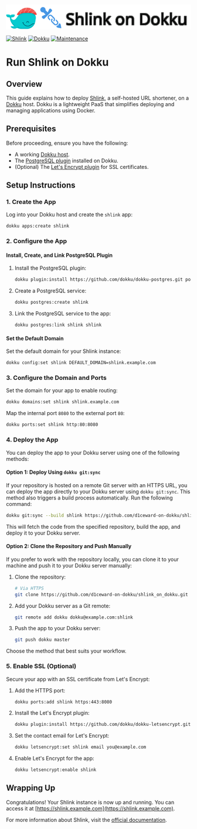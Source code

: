 ![](.github/images/repo_header.png)

[![Shlink](https://img.shields.io/badge/Shlink-4.4.6-blue.svg)](https://github.com/shlinkio/shlink/releases/tag/v4.4.6)
[![Dokku](https://img.shields.io/badge/Dokku-Repo-blue.svg)](https://github.com/dokku/dokku)
[![Maintenance](https://img.shields.io/badge/Maintained%3F-yes-green.svg)](https://github.com/d1ceward-on-dokku/shlink_on_dokku/graphs/commit-activity)

# Run Shlink on Dokku

## Overview

This guide explains how to deploy [Shlink](https://shlink.io/), a self-hosted URL shortener, on a [Dokku](http://dokku.viewdocs.io/dokku/) host. Dokku is a lightweight PaaS that simplifies deploying and managing applications using Docker.

## Prerequisites

Before proceeding, ensure you have the following:

- A working [Dokku host](http://dokku.viewdocs.io/dokku/getting-started/installation/).
- The [PostgreSQL plugin](https://github.com/dokku/dokku-postgres) installed on Dokku.
- (Optional) The [Let's Encrypt plugin](https://github.com/dokku/dokku-letsencrypt) for SSL certificates.

## Setup Instructions

### 1. Create the App

Log into your Dokku host and create the `shlink` app:

```bash
dokku apps:create shlink
```

### 2. Configure the App

#### Install, Create, and Link PostgreSQL Plugin

1. Install the PostgreSQL plugin:

    ```bash
    dokku plugin:install https://github.com/dokku/dokku-postgres.git postgres
    ```

2. Create a PostgreSQL service:

    ```bash
    dokku postgres:create shlink
    ```

3. Link the PostgreSQL service to the app:

    ```bash
    dokku postgres:link shlink shlink
    ```

#### Set the Default Domain

Set the default domain for your Shlink instance:

```bash
dokku config:set shlink DEFAULT_DOMAIN=shlink.example.com
```

### 3. Configure the Domain and Ports

Set the domain for your app to enable routing:

```bash
dokku domains:set shlink shlink.example.com
```

Map the internal port `8080` to the external port `80`:
```bash
dokku ports:set shlink http:80:8080
```

### 4. Deploy the App

You can deploy the app to your Dokku server using one of the following methods:

#### Option 1: Deploy Using `dokku git:sync`

If your repository is hosted on a remote Git server with an HTTPS URL, you can deploy the app directly to your Dokku server using `dokku git:sync`. This method also triggers a build process automatically. Run the following command:

```bash
dokku git:sync --build shlink https://github.com/d1ceward-on-dokku/shlink_on_dokku.git
```

This will fetch the code from the specified repository, build the app, and deploy it to your Dokku server.

#### Option 2: Clone the Repository and Push Manually

If you prefer to work with the repository locally, you can clone it to your machine and push it to your Dokku server manually:

1. Clone the repository:

    ```bash
    # Via HTTPS
    git clone https://github.com/d1ceward-on-dokku/shlink_on_dokku.git
    ```

2. Add your Dokku server as a Git remote:

    ```bash
    git remote add dokku dokku@example.com:shlink
    ```

3. Push the app to your Dokku server:

    ```bash
    git push dokku master
    ```

Choose the method that best suits your workflow.

### 5. Enable SSL (Optional)

Secure your app with an SSL certificate from Let's Encrypt:

1. Add the HTTPS port:

     ```bash
     dokku ports:add shlink https:443:8080
     ```

2. Install the Let's Encrypt plugin:

    ```bash
    dokku plugin:install https://github.com/dokku/dokku-letsencrypt.git
    ```

3. Set the contact email for Let's Encrypt:

    ```bash
    dokku letsencrypt:set shlink email you@example.com
    ```

4. Enable Let's Encrypt for the app:

    ```bash
    dokku letsencrypt:enable shlink
    ```

## Wrapping Up

Congratulations! Your Shlink instance is now up and running. You can access it at [https://shlink.example.com](https://shlink.example.com).

For more information about Shlink, visit the [official documentation](https://shlink.io/documentation/).
